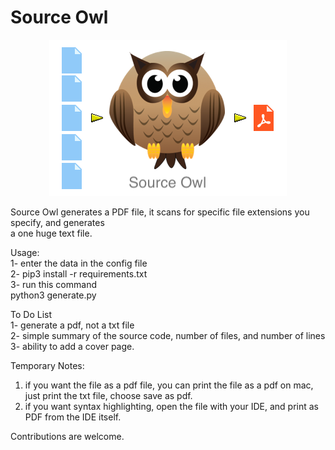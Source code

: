 # Source Owl

<p align="center">
    <img src="pdf_owl_logo.png">
</p>

Source Owl generates a PDF file, it scans for specific file extensions you specify, and generates  
a one huge text file.

Usage:  
1- enter the data in the config file  
2- pip3 install -r requirements.txt  
3- run this command  
  python3 generate.py  

To Do List  
1- generate a pdf, not a txt file  
2- simple summary of the source code, number of files, and number of lines  
3- ability to add a cover page.  

Temporary Notes:
  1) if you want the file as a pdf file, you can print the file as a pdf on mac, just print the txt file, choose save as pdf.  
  2) if you want syntax highlighting, open the file with your IDE, and print as PDF from the IDE itself.  

Contributions are welcome.
